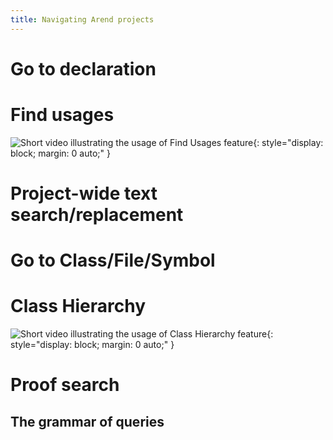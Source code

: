 ```yaml
---
title: Navigating Arend projects
---
```


# Go to declaration

# Find usages

![Short video illustrating the usage of Find Usages feature](/about//intellij-features/FindUsages.gif){: style="display: block; margin: 0 auto;" }

# Project-wide text search/replacement

# Go to Class/File/Symbol

# Class Hierarchy
![Short video illustrating the usage of Class Hierarchy feature](/about//intellij-features/ClassHierarchy.gif){: style="display: block; margin: 0 auto;" }

# Proof search

## The grammar of queries


